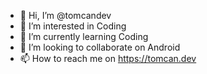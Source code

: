 - 👋 Hi, I’m @tomcandev
- 👀 I’m interested in Coding
- 🌱 I’m currently learning Coding
- 💞️ I’m looking to collaborate on Android
- 📫 How to reach me on https://tomcan.dev

<!---
tomcandev/tomcandev is a ✨ special ✨ repository because its `README.md` (this file) appears on your GitHub profile.
You can click the Preview link to take a look at your changes.
--->
